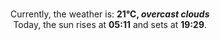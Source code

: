 <p  align="center"><br/>Currently, the weather is: <b> 21°C, <i>overcast clouds</i></b></br>Today, the sun rises at <b>05:11</b> and sets at <b>19:29</b>.</p>